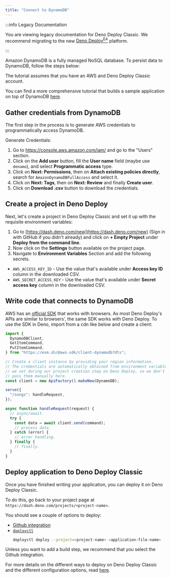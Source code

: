 ```yaml
---
title: "Connect to DynamoDB"
---
```


:::info Legacy Documentation

You are viewing legacy documentation for Deno Deploy Classic. We recommend
migrating to the new
<a href="/deploy/early-access/">Deno Deploy<sup>EA</sup></a> platform.

:::

Amazon DynamoDB is a fully managed NoSQL database. To persist data to DynamoDB,
follow the steps below:

The tutorial assumes that you have an AWS and Deno Deploy Classic account.

You can find a more comprehensive tutorial that builds a sample application on
top of DynamoDB [here](../tutorials/tutorial-dynamodb).

## Gather credentials from DynamoDB

The first step in the process is to generate AWS credentials to programmatically
access DynamoDB.

Generate Credentials:

1. Go to https://console.aws.amazon.com/iam/ and go to the "Users" section.
2. Click on the **Add user** button, fill the **User name** field (maybe use
   `denamo`), and select **Programmatic access** type.
3. Click on **Next: Permissions**, then on **Attach existing policies
   directly**, search for `AmazonDynamoDBFullAccess` and select it.
4. Click on **Next: Tags**, then on **Next: Review** and finally **Create
   user**.
5. Click on **Download .csv** button to download the credentials.

## Create a project in Deno Deploy

Next, let's create a project in Deno Deploy Classic and set it up with the
requisite environment variables:

1. Go to [https://dash.deno.com/new](https://dash.deno.com/new) (Sign in with
   GitHub if you didn't already) and click on **+ Empty Project** under **Deploy
   from the command line**.
2. Now click on the **Settings** button available on the project page.
3. Navigate to **Environment Variables** Section and add the following secrets.

- `AWS_ACCESS_KEY_ID` - Use the value that's available under **Access key ID**
  column in the downloaded CSV.
- `AWS_SECRET_ACCESS_KEY` - Use the value that's available under **Secret access
  key** column in the downloaded CSV.

## Write code that connects to DynamoDB

AWS has an
[official SDK](https://www.npmjs.com/package/@aws-sdk/client-dynamodb) that
works with browsers. As most Deno Deploy's APIs are similar to browsers', the
same SDK works with Deno Deploy. To use the SDK in Deno, import from a cdn like
below and create a client:

```js
import {
  DynamoDBClient,
  GetItemCommand,
  PutItemCommand,
} from "https://esm.sh/@aws-sdk/client-dynamodb?dts";

// Create a client instance by providing your region information.
// The credentials are automatically obtained from environment variables which
// we set during our project creation step on Deno Deploy, so we don't have to
// pass them manually here.
const client = new ApiFactory().makeNew(DynamoDB);

serve({
  "/songs": handleRequest,
});

async function handleRequest(request) {
  // async/await.
  try {
    const data = await client.send(command);
    // process data.
  } catch (error) {
    // error handling.
  } finally {
    // finally.
  }
}
```

## Deploy application to Deno Deploy Classic

Once you have finished writing your application, you can deploy it on Deno
Deploy Classic.

To do this, go back to your project page at
`https://dash.deno.com/projects/<project-name>`.

You should see a couple of options to deploy:

- [Github integration](ci_github)
- [`deployctl`](./deployctl.md)
  ```sh
  deployctl deploy --project=<project-name> <application-file-name>
  ```

Unless you want to add a build step, we recommend that you select the Github
integration.

For more details on the different ways to deploy on Deno Deploy Classic and the
different configuration options, read [here](how-to-deploy).
